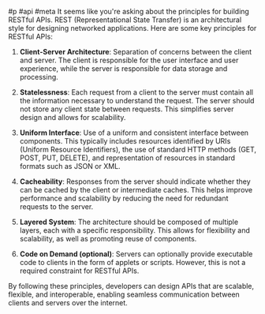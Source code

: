 #p #api #meta
It seems like you're asking about the principles for building RESTful APIs. REST (Representational State Transfer) is an architectural style for designing networked applications. Here are some key principles for RESTful APIs:

1. **Client-Server Architecture**: Separation of concerns between the client and server. The client is responsible for the user interface and user experience, while the server is responsible for data storage and processing.

2. **Statelessness**: Each request from a client to the server must contain all the information necessary to understand the request. The server should not store any client state between requests. This simplifies server design and allows for scalability.

3. **Uniform Interface**: Use of a uniform and consistent interface between components. This typically includes resources identified by URIs (Uniform Resource Identifiers), the use of standard HTTP methods (GET, POST, PUT, DELETE), and representation of resources in standard formats such as JSON or XML.

4. **Cacheability**: Responses from the server should indicate whether they can be cached by the client or intermediate caches. This helps improve performance and scalability by reducing the need for redundant requests to the server.

5. **Layered System**: The architecture should be composed of multiple layers, each with a specific responsibility. This allows for flexibility and scalability, as well as promoting reuse of components.

6. **Code on Demand (optional)**: Servers can optionally provide executable code to clients in the form of applets or scripts. However, this is not a required constraint for RESTful APIs.

By following these principles, developers can design APIs that are scalable, flexible, and interoperable, enabling seamless communication between clients and servers over the internet.